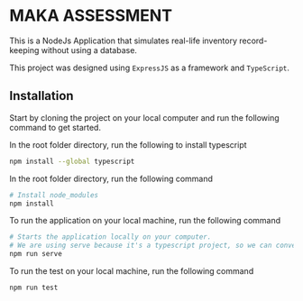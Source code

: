# MAKA ASSESSMENT

This is a NodeJs Application that simulates real-life inventory record-keeping without using a database.

This project was designed using `ExpressJS` as a framework and `TypeScript`.

## Installation

Start by cloning the project on your local computer and run the following command to get started.

In the root folder directory, run the following to install typescript

```bash
npm install --global typescript
```

In the root folder directory, run the following command

```bash
# Install node_modules
npm install
```

To run the application on your local machine, run the following command

```bash
# Starts the application locally on your computer.
# We are using serve because it's a typescript project, so we can convert 'ts' to 'js'.
npm run serve
```

To run the test on your local machine, run the following command

```bash
npm run test
```
